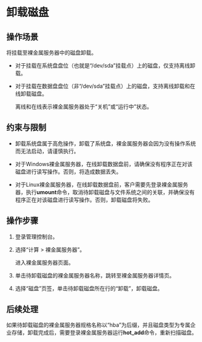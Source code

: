 # 卸载磁盘<a name="bms_01_0041"></a>

## 操作场景<a name="section1646133262316"></a>

将挂载至裸金属服务器中的磁盘卸载。

-   对于挂载在系统盘盘位（也就是“/dev/sda”挂载点）上的磁盘，仅支持离线卸载。
-   对于挂载在数据盘盘位（非“/dev/sda”挂载点）上的磁盘，支持离线卸载和在线卸载磁盘。

    离线和在线表示裸金属服务器处于“关机”或“运行中”状态。


## 约束与限制<a name="section1433771213718"></a>

-   卸载系统盘属于高危操作，卸载了系统盘，裸金属服务器会因为没有操作系统而无法启动，请谨慎执行。
-   对于Windows裸金属服务器，在线卸载数据盘前，请确保没有程序正在对该磁盘进行读写操作。否则，将造成数据丢失。

-   对于Linux裸金属服务器，在线卸载数据盘前，客户需要先登录裸金属服务器，执行**umount**命令，取消待卸载磁盘与文件系统之间的关联，并确保没有程序正在对该磁盘进行读写操作。否则，卸载磁盘将失败。

## 操作步骤<a name="section188901751214"></a>

1.  登录管理控制台。
2.  选择“计算 \> 裸金属服务器”。

    进入裸金属服务器页面。

3.  单击待卸载磁盘的裸金属服务器名称，跳转至裸金属服务器详情页。
4.  选择“磁盘”页签，单击待卸载磁盘所在行的“卸载”，卸载磁盘。

## 后续处理<a name="section714875774615"></a>

如果待卸载磁盘的裸金属服务器规格名称以“hba”为后缀，并且磁盘类型为专属企业存储，卸载完成后，需要登录裸金属服务器运行**hot\_add**命令，重新扫描磁盘。

